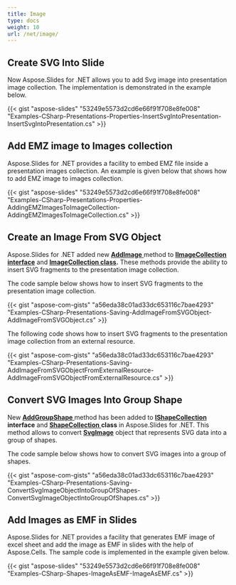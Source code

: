 ```yaml
---
title: Image
type: docs
weight: 10
url: /net/image/
---
```



## **Create SVG Into Slide**
Now Aspose.Slides for .NET allows you to add Svg image into presentation image collection. The implementation is demonstrated in the example below.

{{< gist "aspose-slides" "53249e5573d2cd6e66f91f708e8fe008" "Examples-CSharp-Presentations-Properties-InsertSvgIntoPresentation-InsertSvgIntoPresentation.cs" >}}


## **Add EMZ image to Images collection**
Aspose.Slides for .NET provides a facility to embed EMZ file inside a presentation images collection. An example is given below that shows how to add EMZ image to images collection.

{{< gist "aspose-slides" "53249e5573d2cd6e66f91f708e8fe008" "Examples-CSharp-Presentations-Properties-AddingEMZImagesToImageCollection-AddingEMZImagesToImageCollection.cs" >}}

## **Create an Image From SVG Object**
Aspose.Slides for .NET added new [**AddImage** ](https://apireference.aspose.com/net/slides/aspose.slides/imagecollection/methods/addimage/index)method to **[IImageCollection **interface**](https://apireference.aspose.com/net/slides/aspose.slides/iimagecollection)** and [**ImageCollection class**](https://apireference.aspose.com/net/slides/aspose.slides/imagecollection)**.** These methods provide the ability to insert SVG fragments to the presentation image collection.

The code sample below shows how to insert SVG fragments to the presentation image collection.



{{< gist "aspose-com-gists" "a56eda38c01ad33dc653116c7bae4293" "Examples-CSharp-Presentations-Saving-AddImageFromSVGObject-AddImageFromSVGObject.cs" >}}

The following code shows how to insert SVG fragments to the presentation image collection from an external resource.



{{< gist "aspose-com-gists" "a56eda38c01ad33dc653116c7bae4293" "Examples-CSharp-Presentations-Saving-AddImageFromSVGObjectFromExternalResource-AddImageFromSVGObjectFromExternalResource.cs" >}}
## **Convert SVG Images Into Group Shape**
New [**AddGroupShape** ](https://apireference.aspose.com/net/slides/aspose.slides/shapecollection/methods/addgroupshape)method has been added to **[IShapeCollection](https://apireference.aspose.com/net/slides/aspose.slides/ishapecollection) interface** and [**ShapeCollection** ](https://apireference.aspose.com/net/slides/aspose.slides/shapecollection)**class** in Aspose.Slides for .NET. This method allows to convert [**SvgImage**](https://apireference.aspose.com/net/slides/aspose.slides/svgimage) object that represents SVG data into a group of shapes.

The code sample below shows how to convert SVG images into a group of shapes.

{{< gist "aspose-com-gists" "a56eda38c01ad33dc653116c7bae4293" "Examples-CSharp-Presentations-Saving-ConvertSvgImageObjectIntoGroupOfShapes-ConvertSvgImageObjectIntoGroupOfShapes.cs" >}}

## **Add Images as EMF in Slides**
Aspose.Slides for .NET provides a facility that generates EMF image of excel sheet and add the image as EMF in slides with the help of Aspose.Cells. The sample code is implemented in the example given below.

{{< gist "aspose-slides" "53249e5573d2cd6e66f91f708e8fe008" "Examples-CSharp-Shapes-ImageAsEMF-ImageAsEMF.cs" >}}
